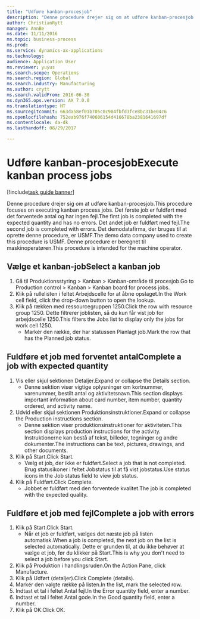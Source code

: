 ```yaml
--- 
title: "Udføre kanban-procesjob"
description: "Denne procedure drejer sig om at udføre kanban-procesjob."
author: ChristianRytt
manager: AnnBe
ms.date: 11/11/2016
ms.topic: business-process
ms.prod: 
ms.service: dynamics-ax-applications
ms.technology: 
audience: Application User
ms.reviewer: yuyus
ms.search.scope: Operations
ms.search.region: Global
ms.search.industry: Manufacturing
ms.author: crytt
ms.search.validFrom: 2016-06-30
ms.dyn365.ops.version: AX 7.0.0
ms.translationtype: HT
ms.sourcegitcommit: 663da58ef01b705c0c984fbfd3fce8bc31be04c6
ms.openlocfilehash: 752eab976f740606154d416678ba2381641697df
ms.contentlocale: da-dk
ms.lasthandoff: 08/29/2017

---
```

# <a name="execute-kanban-process-jobs"></a><span data-ttu-id="360f9-103">Udføre kanban-procesjob</span><span class="sxs-lookup"><span data-stu-id="360f9-103">Execute kanban process jobs</span></span>

[!include[task guide banner](../../includes/task-guide-banner.md)]

<span data-ttu-id="360f9-104">Denne procedure drejer sig om at udføre kanban-procesjob.</span><span class="sxs-lookup"><span data-stu-id="360f9-104">This procedure focuses on executing kanban process jobs.</span></span> <span data-ttu-id="360f9-105">Det første job er fuldført med det forventede antal og har ingen fejl.</span><span class="sxs-lookup"><span data-stu-id="360f9-105">The first job is completed with the expected quantity and has no errors.</span></span> <span data-ttu-id="360f9-106">Det andet job er fuldført med fejl.</span><span class="sxs-lookup"><span data-stu-id="360f9-106">The second job is completed with errors.</span></span> <span data-ttu-id="360f9-107">Det demodatafirma, der bruges til at oprette denne procedure, er USMF.</span><span class="sxs-lookup"><span data-stu-id="360f9-107">The demo data company used to create this procedure is USMF.</span></span> <span data-ttu-id="360f9-108">Denne procedure er beregnet til maskinoperatøren.</span><span class="sxs-lookup"><span data-stu-id="360f9-108">This procedure is intended for the machine operator.</span></span>


## <a name="select-a-kanban-job"></a><span data-ttu-id="360f9-109">Vælge et kanban-job</span><span class="sxs-lookup"><span data-stu-id="360f9-109">Select a kanban job</span></span>
1. <span data-ttu-id="360f9-110">Gå til Produktionsstyring > Kanban > Kanban-område til procesjob.</span><span class="sxs-lookup"><span data-stu-id="360f9-110">Go to Production control > Kanban > Kanban board for process jobs.</span></span>
2. <span data-ttu-id="360f9-111">Klik på rullelisten i feltet Arbejdscelle for at åbne opslaget.</span><span class="sxs-lookup"><span data-stu-id="360f9-111">In the Work cell field, click the drop-down button to open the lookup.</span></span>
3. <span data-ttu-id="360f9-112">Klik på rækken med ressourcegruppen 1250.</span><span class="sxs-lookup"><span data-stu-id="360f9-112">Click the row with resource group 1250.</span></span> <span data-ttu-id="360f9-113">Dette filtrerer joblisten, så du kun får vist job for arbejdscelle 1250.</span><span class="sxs-lookup"><span data-stu-id="360f9-113">This filters the Jobs list to display only the jobs for work cell 1250.</span></span>
    * <span data-ttu-id="360f9-114">Markér den række, der har statussen Planlagt job.</span><span class="sxs-lookup"><span data-stu-id="360f9-114">Mark the row that has the Planned job status.</span></span>  

## <a name="complete-a-job-with-expected-quantity"></a><span data-ttu-id="360f9-115">Fuldføre et job med forventet antal</span><span class="sxs-lookup"><span data-stu-id="360f9-115">Complete a job with expected quantity</span></span>
1. <span data-ttu-id="360f9-116">Vis eller skjul sektionen Detaljer.</span><span class="sxs-lookup"><span data-stu-id="360f9-116">Expand or collapse the Details section.</span></span>
    * <span data-ttu-id="360f9-117">Denne sektion viser vigtige oplysninger om kortnummer, varenummer, bestilt antal og aktivitetsnavn.</span><span class="sxs-lookup"><span data-stu-id="360f9-117">This section displays important information about card number, item number, quantity ordered, and activity name.</span></span>  
2. <span data-ttu-id="360f9-118">Udvid eller skjul sektionen Produktionsinstruktioner.</span><span class="sxs-lookup"><span data-stu-id="360f9-118">Expand or collapse the Production instructions section.</span></span>
    * <span data-ttu-id="360f9-119">Denne sektion viser produktionsinstruktioner for aktiviteten.</span><span class="sxs-lookup"><span data-stu-id="360f9-119">This section displays production instructions for the activity.</span></span> <span data-ttu-id="360f9-120">Instruktionerne kan bestå af tekst, billeder, tegninger og andre dokumenter.</span><span class="sxs-lookup"><span data-stu-id="360f9-120">The instructions can be text, pictures, drawings, and other documents.</span></span>  
3. <span data-ttu-id="360f9-121">Klik på Start.</span><span class="sxs-lookup"><span data-stu-id="360f9-121">Click Start.</span></span>
    * <span data-ttu-id="360f9-122">Vælg et job, der ikke er fuldført.</span><span class="sxs-lookup"><span data-stu-id="360f9-122">Select a job that is not completed.</span></span> <span data-ttu-id="360f9-123">Brug statusikoner i feltet Jobstatus til at få vist jobstatus.</span><span class="sxs-lookup"><span data-stu-id="360f9-123">Use status icons in the Job status field to view job status.</span></span>      
4. <span data-ttu-id="360f9-124">Klik på Fuldført.</span><span class="sxs-lookup"><span data-stu-id="360f9-124">Click Complete.</span></span>
    * <span data-ttu-id="360f9-125">Jobbet er fuldført med den forventede kvalitet.</span><span class="sxs-lookup"><span data-stu-id="360f9-125">The job is completed with the expected quality.</span></span>  

## <a name="complete-a-job-with-errors"></a><span data-ttu-id="360f9-126">Fuldføre et job med fejl</span><span class="sxs-lookup"><span data-stu-id="360f9-126">Complete a job with errors</span></span>
1. <span data-ttu-id="360f9-127">Klik på Start.</span><span class="sxs-lookup"><span data-stu-id="360f9-127">Click Start.</span></span>
    * <span data-ttu-id="360f9-128">Når et job er fuldført, vælges det næste job på listen automatisk.</span><span class="sxs-lookup"><span data-stu-id="360f9-128">When a job is completed, the next job on the list is selected automatically.</span></span> <span data-ttu-id="360f9-129">Dette er grunden til, at du ikke behøver at vælge et job, før du klikker på Start.</span><span class="sxs-lookup"><span data-stu-id="360f9-129">This is why you don't need to select a job before you click Start.</span></span>  
2. <span data-ttu-id="360f9-130">Klik på Produktion i handlingsruden.</span><span class="sxs-lookup"><span data-stu-id="360f9-130">On the Action Pane, click Manufacture.</span></span>
3. <span data-ttu-id="360f9-131">Klik på Udført (detaljer).</span><span class="sxs-lookup"><span data-stu-id="360f9-131">Click Complete (details).</span></span>
4. <span data-ttu-id="360f9-132">Markér den valgte række på listen.</span><span class="sxs-lookup"><span data-stu-id="360f9-132">In the list, mark the selected row.</span></span>
5. <span data-ttu-id="360f9-133">Indtast et tal i feltet Antal fejl.</span><span class="sxs-lookup"><span data-stu-id="360f9-133">In the Error quantity field, enter a number.</span></span>
6. <span data-ttu-id="360f9-134">Indtast et tal i feltet Antal gode.</span><span class="sxs-lookup"><span data-stu-id="360f9-134">In the Good quantity field, enter a number.</span></span>
7. <span data-ttu-id="360f9-135">Klik på OK.</span><span class="sxs-lookup"><span data-stu-id="360f9-135">Click OK.</span></span>


